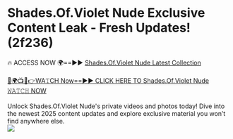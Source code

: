 # Shades.Of.Violet Nude Exclusive Content Leak - Fresh Updates! (2f236)

🔥 ACCESS NOW 🌍==►► <a href="https://tinyurl.com/yc657z5k" rel="nofollow">Shades.Of.Violet Nude Latest Collection</a>
<br><br>
[🔴🌍📺📱👉WA𝚃CH Now==►► CLICK HERE TO Shades.Of.Violet Nude 𝚆𝙰𝚃𝙲𝙷 NOW](https://tinyurl.com/yc657z5k)
<br><br>
Unlock Shades.Of.Violet Nude's private videos and photos today! Dive into the newest 2025 content updates and explore exclusive material you won’t find anywhere else.
<br>
<a href="https://tinyurl.com/yc657z5k" rel="nofollow" data-target="animated-image.originalLink"><img src="https://camo.githubusercontent.com/8a4f000d20f83aca3bf7ec5f350d767afa0574a8a352519fd8cfa583a6f93a33/68747470733a2f2f692e696d6775722e636f6d2f644a486b345a712e676966" data-canonical-src="https://i.imgur.com/dJHk4Zq.gif" style="max-width: 100%; display: inline-block;" data-target="animated-image.originalImage"></a>
<br>
